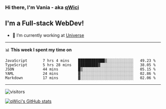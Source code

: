 ### Hi there, I'm Vania - aka [qWici][website]

## I'm a Full-stack WebDev!
- 🔭 I’m currently working at [Universe][universe]

---

📊 **This week I spent my time on**
<!--START_SECTION:waka-->

```text
JavaScript       7 hrs 4 mins    ████████████▒░░░░░░░░░░░░   49.23 %
TypeScript       5 hrs 28 mins   █████████▓░░░░░░░░░░░░░░░   38.05 %
JSON             44 mins         █▒░░░░░░░░░░░░░░░░░░░░░░░   05.15 %
YAML             24 mins         ▓░░░░░░░░░░░░░░░░░░░░░░░░   02.86 %
Markdown         17 mins         ▓░░░░░░░░░░░░░░░░░░░░░░░░   02.06 %
```

<!--END_SECTION:waka-->

---

![visitors](https://visitor-badge.glitch.me/badge?page_id=qWici)


[![qWici's GitHub stats](https://github-readme-stats.vercel.app/api?username=qWici)](https://github.com/qWici/github-readme-stats)

[website]: https://devkucher.com
[twitter]: https://twitter.com/KucherDev
[linkedin]: https://www.linkedin.com/in/ivankucher
[universe]: https://universeapps.limited
